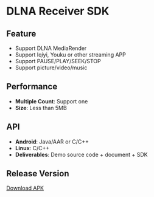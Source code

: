 # DLNA Receiver SDK

## Feature

* Support DLNA MediaRender     
* Support Iqiyi, Youku or other streaming APP    
* Support PAUSE/PLAY/SEEK/STOP   
* Support picture/video/music                 

## Performance

* **Multiple Count**: Support one           
* **Size**: Less than 5MB              

## API

* **Android**: Java/AAR or C/C++         
* **Linux**: C/C++    
* **Deliverables**: Demo source code + document + SDK        

## Release Version        

[Download APK](https://github.com/WirelessPresentation/WirelessDisplay/releases/download/latest/BJCastTV.apk)

